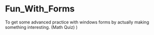 # Fun_With_Forms
To get some advanced practice with windows forms by actually making something interesting. (Math Quiz)
)
